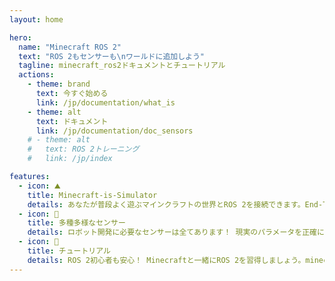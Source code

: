 ```yaml
---
layout: home

hero:
  name: "Minecraft ROS 2"
  text: "ROS 2もセンサーも\nワールドに追加しよう"
  tagline: minecraft_ros2ドキュメントとチュートリアル
  actions:
    - theme: brand
      text: 今すぐ始める
      link: /jp/documentation/what_is
    - theme: alt
      text: ドキュメント
      link: /jp/documentation/doc_sensors
    # - theme: alt
    #   text: ROS 2トレーニング
    #   link: /jp/index

features:
  - icon: ⛰️
    title: Minecraft-is-Simulator
    details: あなたが普段よく遊ぶマインクラフトの世界とROS 2を接続できます。End-To-Endシミュレータを作成するコストを大幅に低減します。
  - icon: 🚗
    title: 多種多様なセンサー
    details: ロボット開発に必要なセンサーは全てあります！ 現実のパラメータを正確に再現したカメラ、LiDAR、IMUがデフォルトで用意されています。
  - icon: 📃
    title: チュートリアル
    details: ROS 2初心者も安心！ Minecraftと一緒にROS 2を習得しましょう。minecraft_ros2を使った公式トレーニングが豊富に用意されています。
---
```

